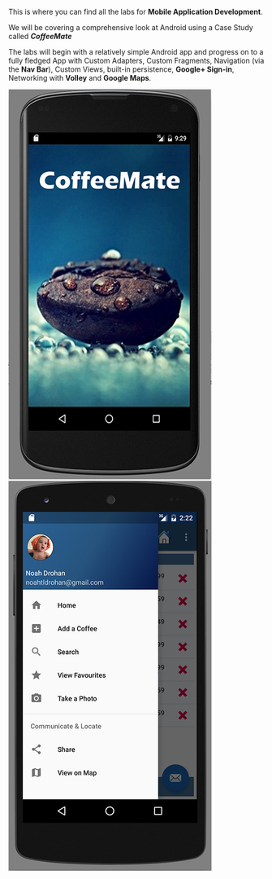 This is where you can find all the labs for **Mobile Application Development**.

We will be covering a comprehensive look at Android using a Case Study called ***CoffeeMate***

The labs will begin with a relatively simple Android app and progress on to a fully fledged App with Custom Adapters, Custom Fragments, Navigation (via the **Nav Bar**), Custom Views, built-in persistence, **Google+ Sign-in**, Networking with **Volley** and **Google Maps**.

![](/assets/coffeemate.00.png)![](/session06/lab/img/lab0608.png)